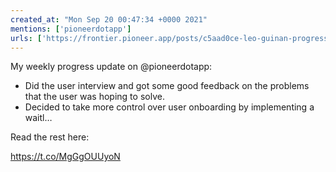 ```yaml
---
created_at: "Mon Sep 20 00:47:34 +0000 2021"
mentions: ['pioneerdotapp']
urls: ['https://frontier.pioneer.app/posts/c5aad0ce-leo-guinan-progress-update-september-19th-2021']
---
```


My weekly progress update on @pioneerdotapp:

* Did the user interview and got some good feedback on the problems that the user was hoping to solve.
* Decided to take more control over user onboarding by implementing a waitl…

Read the rest here:

 https://t.co/MgGgOUUyoN